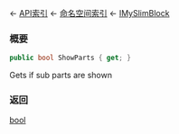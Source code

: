 ← [API索引](Api-Index) ← [命名空间索引](Namespace-Index) ← [IMySlimBlock](VRage.Game.ModAPI.Ingame.IMySlimBlock)

### 概要

```csharp
public bool ShowParts { get; }
```

Gets if sub parts are shown

### 返回

[bool](https://docs.microsoft.com/en-us/dotnet/api/System.Boolean?view=netframework-4.6)

